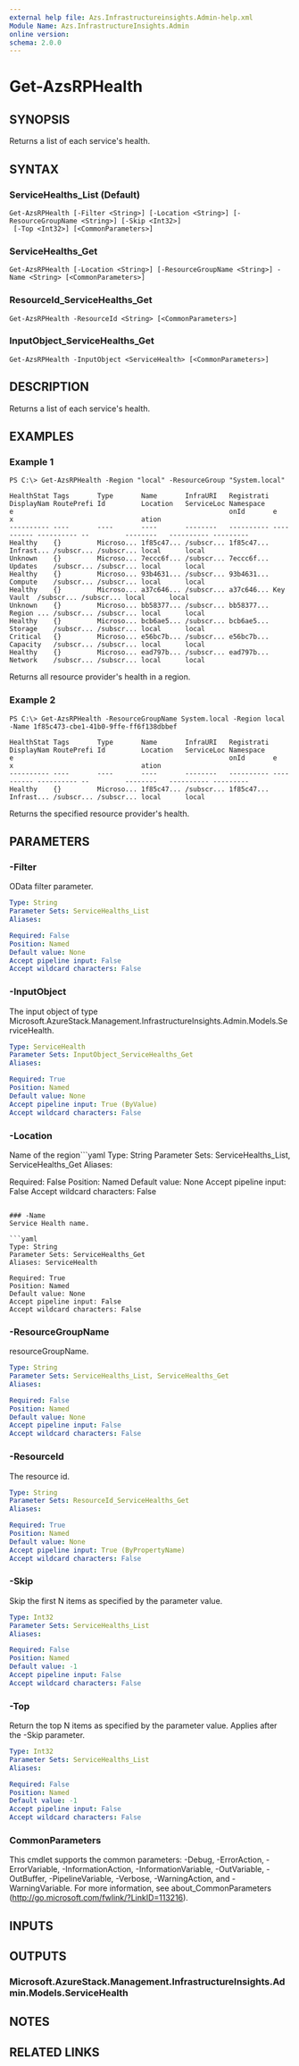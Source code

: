 ```yaml
---
external help file: Azs.Infrastructureinsights.Admin-help.xml
Module Name: Azs.InfrastructureInsights.Admin
online version: 
schema: 2.0.0
---
```


# Get-AzsRPHealth

## SYNOPSIS
Returns a list of each service's health.

## SYNTAX

### ServiceHealths_List (Default)
```
Get-AzsRPHealth [-Filter <String>] [-Location <String>] [-ResourceGroupName <String>] [-Skip <Int32>]
 [-Top <Int32>] [<CommonParameters>]
```

### ServiceHealths_Get
```
Get-AzsRPHealth [-Location <String>] [-ResourceGroupName <String>] -Name <String> [<CommonParameters>]
```

### ResourceId_ServiceHealths_Get
```
Get-AzsRPHealth -ResourceId <String> [<CommonParameters>]
```

### InputObject_ServiceHealths_Get
```
Get-AzsRPHealth -InputObject <ServiceHealth> [<CommonParameters>]
```

## DESCRIPTION
Returns a list of each service's health.

## EXAMPLES

### Example 1
```
PS C:\> Get-AzsRPHealth -Region "local" -ResourceGroup "System.local"

HealthStat Tags       Type       Name       InfraURI   Registrati DisplayNam RoutePrefi Id         Location   ServiceLoc Namespace
e                                                      onId       e          x                                ation
---------- ----       ----       ----       --------   ---------- ---------- ---------- --         --------   ---------- ---------
Healthy    {}         Microso... 1f85c47... /subscr... 1f85c47... Infrast... /subscr... /subscr... local      local
Unknown    {}         Microso... 7eccc6f... /subscr... 7eccc6f... Updates    /subscr... /subscr... local      local
Healthy    {}         Microso... 93b4631... /subscr... 93b4631... Compute    /subscr... /subscr... local      local
Healthy    {}         Microso... a37c646... /subscr... a37c646... Key Vault  /subscr... /subscr... local      local
Unknown    {}         Microso... bb58377... /subscr... bb58377... Region ... /subscr... /subscr... local      local
Healthy    {}         Microso... bcb6ae5... /subscr... bcb6ae5... Storage    /subscr... /subscr... local      local
Critical   {}         Microso... e56bc7b... /subscr... e56bc7b... Capacity   /subscr... /subscr... local      local
Healthy    {}         Microso... ead797b... /subscr... ead797b... Network    /subscr... /subscr... local      local
```

Returns all resource provider's health in a region.

### Example 2
```
PS C:\> Get-AzsRPHealth -ResourceGroupName System.local -Region local -Name 1f85c473-cbe1-41b0-9ffe-ff6f138dbbef

HealthStat Tags       Type       Name       InfraURI   Registrati DisplayNam RoutePrefi Id         Location   ServiceLoc Namespace
e                                                      onId       e          x                                ation
---------- ----       ----       ----       --------   ---------- ---------- ---------- --         --------   ---------- ---------
Healthy    {}         Microso... 1f85c47... /subscr... 1f85c47... Infrast... /subscr... /subscr... local      local
```

Returns the specified resource provider's health.

## PARAMETERS

### -Filter
OData filter parameter.

```yaml
Type: String
Parameter Sets: ServiceHealths_List
Aliases: 

Required: False
Position: Named
Default value: None
Accept pipeline input: False
Accept wildcard characters: False
```

### -InputObject
The input object of type Microsoft.AzureStack.Management.InfrastructureInsights.Admin.Models.ServiceHealth.

```yaml
Type: ServiceHealth
Parameter Sets: InputObject_ServiceHealths_Get
Aliases: 

Required: True
Position: Named
Default value: None
Accept pipeline input: True (ByValue)
Accept wildcard characters: False
```

### -Location
Name of the region```yaml
Type: String
Parameter Sets: ServiceHealths_List, ServiceHealths_Get
Aliases: 

Required: False
Position: Named
Default value: None
Accept pipeline input: False
Accept wildcard characters: False
```

### -Name
Service Health name.

```yaml
Type: String
Parameter Sets: ServiceHealths_Get
Aliases: ServiceHealth

Required: True
Position: Named
Default value: None
Accept pipeline input: False
Accept wildcard characters: False
```

### -ResourceGroupName
resourceGroupName.

```yaml
Type: String
Parameter Sets: ServiceHealths_List, ServiceHealths_Get
Aliases: 

Required: False
Position: Named
Default value: None
Accept pipeline input: False
Accept wildcard characters: False
```

### -ResourceId
The resource id.

```yaml
Type: String
Parameter Sets: ResourceId_ServiceHealths_Get
Aliases: 

Required: True
Position: Named
Default value: None
Accept pipeline input: True (ByPropertyName)
Accept wildcard characters: False
```

### -Skip
Skip the first N items as specified by the parameter value.

```yaml
Type: Int32
Parameter Sets: ServiceHealths_List
Aliases: 

Required: False
Position: Named
Default value: -1
Accept pipeline input: False
Accept wildcard characters: False
```

### -Top
Return the top N items as specified by the parameter value.
Applies after the -Skip parameter.

```yaml
Type: Int32
Parameter Sets: ServiceHealths_List
Aliases: 

Required: False
Position: Named
Default value: -1
Accept pipeline input: False
Accept wildcard characters: False
```

### CommonParameters
This cmdlet supports the common parameters: -Debug, -ErrorAction, -ErrorVariable, -InformationAction, -InformationVariable, -OutVariable, -OutBuffer, -PipelineVariable, -Verbose, -WarningAction, and -WarningVariable. For more information, see about_CommonParameters (http://go.microsoft.com/fwlink/?LinkID=113216).

## INPUTS

## OUTPUTS

### Microsoft.AzureStack.Management.InfrastructureInsights.Admin.Models.ServiceHealth

## NOTES

## RELATED LINKS

